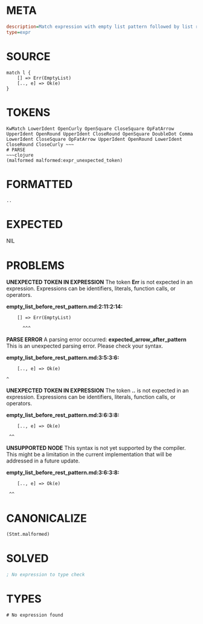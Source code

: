 # META
~~~ini
description=Match expression with empty list pattern followed by list rest pattern (segfault regression test)
type=expr
~~~
# SOURCE
~~~roc
match l {
    [] => Err(EmptyList)
    [.., e] => Ok(e)
}
~~~
# TOKENS
~~~text
KwMatch LowerIdent OpenCurly OpenSquare CloseSquare OpFatArrow UpperIdent OpenRound UpperIdent CloseRound OpenSquare DoubleDot Comma LowerIdent CloseSquare OpFatArrow UpperIdent OpenRound LowerIdent CloseRound CloseCurly ~~~
# PARSE
~~~clojure
(malformed malformed:expr_unexpected_token)
~~~
# FORMATTED
~~~roc
..
~~~
# EXPECTED
NIL
# PROBLEMS
**UNEXPECTED TOKEN IN EXPRESSION**
The token **Err** is not expected in an expression.
Expressions can be identifiers, literals, function calls, or operators.

**empty_list_before_rest_pattern.md:2:11:2:14:**
```roc
    [] => Err(EmptyList)
```
          ^^^


**PARSE ERROR**
A parsing error occurred: **expected_arrow_after_pattern**
This is an unexpected parsing error. Please check your syntax.

**empty_list_before_rest_pattern.md:3:5:3:6:**
```roc
    [.., e] => Ok(e)
```
    ^


**UNEXPECTED TOKEN IN EXPRESSION**
The token **..** is not expected in an expression.
Expressions can be identifiers, literals, function calls, or operators.

**empty_list_before_rest_pattern.md:3:6:3:8:**
```roc
    [.., e] => Ok(e)
```
     ^^


**UNSUPPORTED NODE**
This syntax is not yet supported by the compiler.
This might be a limitation in the current implementation that will be addressed in a future update.

**empty_list_before_rest_pattern.md:3:6:3:8:**
```roc
    [.., e] => Ok(e)
```
     ^^


# CANONICALIZE
~~~clojure
(Stmt.malformed)
~~~
# SOLVED
~~~clojure
; No expression to type check
~~~
# TYPES
~~~roc
# No expression found
~~~
